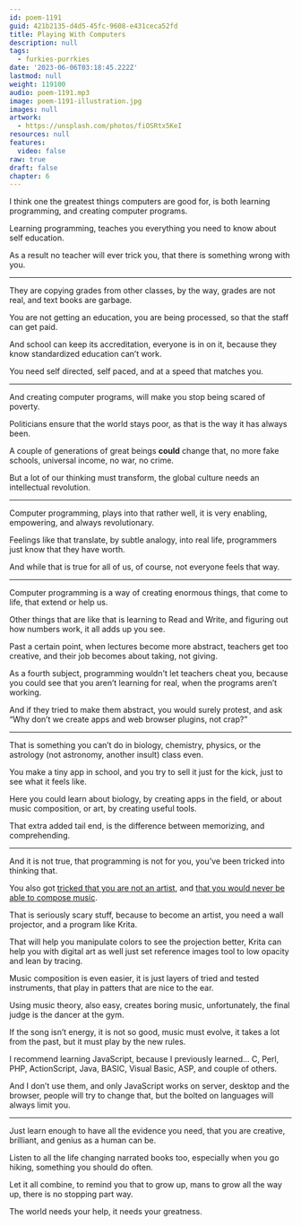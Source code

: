 ```yaml
---
id: poem-1191
guid: 421b2135-d4d5-45fc-9608-e431ceca52fd
title: Playing With Computers
description: null
tags:
  - furkies-purrkies
date: '2023-06-06T03:18:45.222Z'
lastmod: null
weight: 119100
audio: poem-1191.mp3
image: poem-1191-illustration.jpg
images: null
artwork:
  - https://unsplash.com/photos/fiOSRtx5KeI
resources: null
features:
  video: false
raw: true
draft: false
chapter: 6
---
```


I think one the greatest things computers are good for,
is both learning programming, and creating computer programs.

Learning programming,
teaches you everything you need to know about self education.

As a result no teacher will ever trick you,
that there is something wrong with you.

---

They are copying grades from other classes, by the way,
grades are not real, and text books are garbage.

You are not getting an education,
you are being processed, so that the staff can get paid.

And school can keep its accreditation,
everyone is in on it, because they know standardized education can’t work.

You need self directed, self paced,
and at a speed that matches you.

---

And creating computer programs,
will make you stop being scared of poverty.

Politicians ensure that the world stays poor,
as that is the way it has always been.

A couple of generations of great beings __could__ change that,
no more fake schools, universal income, no war, no crime.

But a lot of our thinking must transform,
the global culture needs an intellectual revolution.

---

Computer programming, plays into that rather well,
it is very enabling, empowering, and always revolutionary.

Feelings like that translate, by subtle analogy, into real life,
programmers just know that they have worth.

And while that is true for all of us, of course,
not everyone feels that way.

---

Computer programming is a way of creating enormous things,
that come to life, that extend or help us.

Other things that are like that is learning to Read and Write,
and figuring out how numbers work, it all adds up you see.

Past a certain point, when lectures become more abstract,
teachers get too creative, and their job becomes about taking, not giving.

As a fourth subject, programming wouldn't let teachers cheat you,
because you could see that you aren’t learning for real, when the programs aren’t working.

And if they tried to make them abstract, you would surely protest,
and ask “Why don’t we create apps and web browser plugins, not crap?”

---

That is something you can’t do in biology, chemistry, physics,
or the astrology (not astronomy, another insult) class even.

You make a tiny app in school, and you try to sell it just for the kick,
just to see what it feels like.

Here you could learn about biology, by creating apps in the field,
or about music composition, or art, by creating useful tools.

That extra added tail end, is the difference between memorizing,
and comprehending.

---

And it is not true, that programming is not for you,
you’ve been tricked into thinking that.

You also got [tricked that you are not an artist][1],
and [that you would never be able to compose music][2].

That is seriously scary stuff, because to become an artist,
you need a wall projector, and a program like Krita.

That will help you manipulate colors to see the projection better,
Krita can help you with digital art as well just set reference images tool to low opacity and lean by tracing.

Music composition is even easier, it is just layers of tried and tested instruments,
that play in patters that are nice to the ear.

Using music theory, also easy, creates boring music, unfortunately,
the final judge is the dancer at the gym.

If the song isn’t energy, it is not so good, music must evolve,
it takes a lot from the past, but it must play by the new rules.

I recommend learning JavaScript, because I previously learned...
C, Perl, PHP, ActionScript, Java, BASIC, Visual Basic, ASP, and couple of others.

And I don’t use them, and only JavaScript works on server, desktop and the browser,
people will try to change that, but the bolted on languages will always limit you.

---

Just learn enough to have all the evidence you need,
that you are creative, brilliant, and genius as a human can be.

Listen to all the life changing narrated books too,
especially when you go hiking, something you should do often.

Let it all combine, to remind you that to grow up,
mans to grow all the way up, there is no stopping part way.

The world needs your help,
it needs your greatness.

[1]: /permalink/0a216864-3c2d-4a66-ac83-3c774d6de993/
[2]: https://www.youtube.com/watch?v=0sRvkaxh8EU
